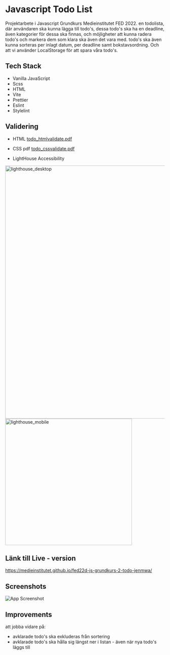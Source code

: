 
# Javascript Todo List

Projektarbete i Javascript Grundkurs Medieinstitutet FED 2022.
en todolista, där användaren ska kunna lägga till todo's, dessa todo's ska ha en deadline, även kategorier för dessa ska finnas, och möjligheter att kunna radera todo's och markera dem som klara ska även det vara med.
todo's ska även kunna sorteras per inlagt datum, per deadline samt bokstavsordning.
Och att vi använder LocalStorage för att spara våra todo's.



## Tech Stack

* Vanilla JavaScript
* Scss
* HTML
* Vite
* Prettier
* Eslint
* Stylelint

## Validering

* HTML
[todo_htmlvalidate.pdf](https://github.com/Medieinstitutet/fed22d-js-grundkurs-2-todo-jenmwa/files/10320205/todo_htmlvalidate.pdf)

* CSS pdf
[todo_cssvalidate.pdf](https://github.com/Medieinstitutet/fed22d-js-grundkurs-2-todo-jenmwa/files/10320208/todo_cssvalidate.pdf)

* LightHouse Accessibility
<img width="800" alt="lighthouse_desktop" src="https://user-images.githubusercontent.com/113125376/209974174-6183d6a8-419a-42f2-af43-bedf0bd1e910.png">
<img width="400" alt="lighthouse_mobile" src="https://user-images.githubusercontent.com/113125376/209974185-ece14cb2-f852-47d2-8a52-70156dc01acd.png">



## Länk till Live - version
https://medieinstitutet.github.io/fed22d-js-grundkurs-2-todo-jenmwa/
## Screenshots

![App Screenshot](https://via.placeholder.com/468x300?text=App+Screenshot+Here)


## Improvements

att jobba vidare på:

* avklarade todo's ska exkluderas från sortering
* avklarade todo's ska hålla sig längst ner i listan - även när nya todo's läggs till
